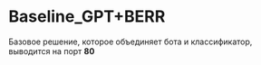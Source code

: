 # Baseline_GPT+BERR

Базовое решение, которое объединяет бота и классификатор, выводится на порт **80**